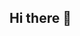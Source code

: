 ## Hi there 👋

<!--
**drew-kuhn/drew-kuhn** is a ✨ _special_ ✨ repository because its `README.md` (this file) appears on your GitHub profile.

Here are some ideas to get you started:

- 🔭 I’m currently working on CS 1200
- 🌱 I’m currently learning coding
- 👯 I’m looking to collaborate on anything:)
- 🤔 I’m looking for help with doing this faster
- 💬 Ask me about me
- 📫 How to reach me: phone:2674101911
- 😄 Pronouns: he/him
- ⚡ Fun fact: Im from Pennsylvania
-->
